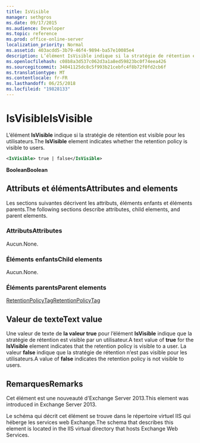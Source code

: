 ```yaml
---
title: IsVisible
manager: sethgros
ms.date: 09/17/2015
ms.audience: Developer
ms.topic: reference
ms.prod: office-online-server
localization_priority: Normal
ms.assetid: 403acdd5-3b79-46f4-9894-ba57e10085e4
description: L’élément IsVisible indique si la stratégie de rétention est visible pour les utilisateurs.
ms.openlocfilehash: c08b8a3d537c062d3a1a8ed59823bc0f74eea426
ms.sourcegitcommit: 34041125dc8c5f993b21cebfc4f8b72f0fd2cb6f
ms.translationtype: MT
ms.contentlocale: fr-FR
ms.lasthandoff: 06/25/2018
ms.locfileid: "19828133"
---
```

# <a name="isvisible"></a><span data-ttu-id="a0991-103">IsVisible</span><span class="sxs-lookup"><span data-stu-id="a0991-103">IsVisible</span></span>

<span data-ttu-id="a0991-104">L’élément **IsVisible** indique si la stratégie de rétention est visible pour les utilisateurs.</span><span class="sxs-lookup"><span data-stu-id="a0991-104">The **IsVisible** element indicates whether the retention policy is visible to users.</span></span> 
  
```XML
<IsVisible> true | false</IsVisible>
```

 <span data-ttu-id="a0991-105">**Boolean**</span><span class="sxs-lookup"><span data-stu-id="a0991-105">**Boolean**</span></span>
## <a name="attributes-and-elements"></a><span data-ttu-id="a0991-106">Attributs et éléments</span><span class="sxs-lookup"><span data-stu-id="a0991-106">Attributes and elements</span></span>

<span data-ttu-id="a0991-107">Les sections suivantes décrivent les attributs, éléments enfants et éléments parents.</span><span class="sxs-lookup"><span data-stu-id="a0991-107">The following sections describe attributes, child elements, and parent elements.</span></span>
  
### <a name="attributes"></a><span data-ttu-id="a0991-108">Attributs</span><span class="sxs-lookup"><span data-stu-id="a0991-108">Attributes</span></span>

<span data-ttu-id="a0991-109">Aucun.</span><span class="sxs-lookup"><span data-stu-id="a0991-109">None.</span></span>
  
### <a name="child-elements"></a><span data-ttu-id="a0991-110">Éléments enfants</span><span class="sxs-lookup"><span data-stu-id="a0991-110">Child elements</span></span>

<span data-ttu-id="a0991-111">Aucun.</span><span class="sxs-lookup"><span data-stu-id="a0991-111">None.</span></span>
  
### <a name="parent-elements"></a><span data-ttu-id="a0991-112">Éléments parents</span><span class="sxs-lookup"><span data-stu-id="a0991-112">Parent elements</span></span>

[<span data-ttu-id="a0991-113">RetentionPolicyTag</span><span class="sxs-lookup"><span data-stu-id="a0991-113">RetentionPolicyTag</span></span>](retentionpolicytag.md)
  
## <a name="text-value"></a><span data-ttu-id="a0991-114">Valeur de texte</span><span class="sxs-lookup"><span data-stu-id="a0991-114">Text value</span></span>

<span data-ttu-id="a0991-115">Une valeur de texte de **la valeur true** pour l’élément **IsVisible** indique que la stratégie de rétention est visible par un utilisateur.</span><span class="sxs-lookup"><span data-stu-id="a0991-115">A text value of **true** for the **IsVisible** element indicates that the retention policy is visible to a user.</span></span> <span data-ttu-id="a0991-116">La valeur **false** indique que la stratégie de rétention n’est pas visible pour les utilisateurs.</span><span class="sxs-lookup"><span data-stu-id="a0991-116">A value of **false** indicates the retention policy is not visible to users.</span></span> 
  
## <a name="remarks"></a><span data-ttu-id="a0991-117">Remarques</span><span class="sxs-lookup"><span data-stu-id="a0991-117">Remarks</span></span>

<span data-ttu-id="a0991-118">Cet élément est une nouveauté d'Exchange Server 2013.</span><span class="sxs-lookup"><span data-stu-id="a0991-118">This element was introduced in Exchange Server 2013.</span></span>
  
<span data-ttu-id="a0991-119">Le schéma qui décrit cet élément se trouve dans le répertoire virtuel IIS qui héberge les services web Exchange.</span><span class="sxs-lookup"><span data-stu-id="a0991-119">The schema that describes this element is located in the IIS virtual directory that hosts Exchange Web Services.</span></span>
  

